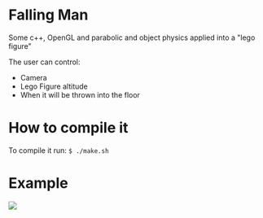 # Falling Man

Some c++, OpenGL and parabolic and object physics applied into a "lego figure"

The user can control:
- Camera
- Lego Figure altitude
- When it will be thrown into the floor

# How to compile it
To compile it run: `$ ./make.sh`

# Example
![](example.gif)